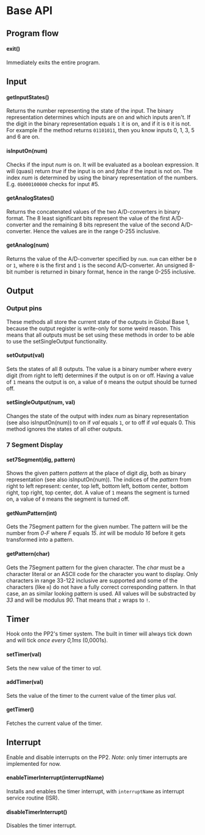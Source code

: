 # Base API

## Program flow

#### exit()
Immediately exits the entire program.

## Input

#### getInputStates()
Returns the number representing the state of the input. The binary representation determines which inputs are on and which inputs aren't. If the digit in the binary representation equals `1` it is on, and if it is `0` it is not. For example if the method returns `01101011`, then you know inputs 0, 1, 3, 5 and 6 are on.

#### isInputOn(num)
Checks if the input *num* is on. It will be evaluated as a boolean expression. It will (quasi) return *true* if the input is on and *false* if the input is not on. The index *num* is determined by using the binary representation of the numbers. E.g. `0b000100000` checks for input #5.

#### getAnalogStates()
Returns the concatenated values of the two A/D-converters in binary format. The 8 least significant bits represent the value of the first A/D-converter and the remaining 8 bits represent the value of the second A/D-converter. Hence the values are in the range 0-255 inclusive.

#### getAnalog(num)
Returns the value of the A/D-converter specified by `num`. `num` can either be `0` or `1`, where `0` is the first and `1` is the second A/D-converter. An unsigned 8-bit number is returned in binary format, hence in the range 0-255 inclusive.

## Output

### Output pins

These methods all store the current state of the outputs in Global Base 1, because the output register is write-only for some weird reason. This means that all outputs must be set using these methods in order to be able to use the setSingleOutput functionality.

#### setOutput(val)
Sets the states of all 8 outputs. The value is a binary number where every digit (from right to left) determines if the output is on or off. Having a value of `1` means the output is on, a value of `0` means the output should be turned off.

#### setSingleOutput(num, val)
Changes the state of the output with index *num* as binary representation (see also isInputOn(num)) to on if *val* equals `1`, or to off if *val* equals 0. This method ignores the states of all other outputs.

### 7 Segment Display

#### set7Segment(dig, pattern)
Shows the given pattern *pattern* at the place of digit *dig*, both as binary representation (see also isInputOn(num)). The indices of the *pattern* from right to left represent: center, top left, bottom left, bottom center, bottom right, top right, top center, dot. A value of `1` means the segment is turned on, a value of `0` means the segment is turned off.

#### getNumPattern(int)
Gets the 7Segment pattern for the given number. The pattern will be the number from *0*-*F* where *F* equals *15*. *int* will be modulo *16* before it gets transformed into a pattern.

#### getPattern(char)
Gets the 7Segment pattern for the given character. The *char* must be a character literal or an ASCII code for the character you want to display. Only characters in range 33-122 inclusive are supported and some of the characters (like `m`) do not have a fully correct corresponding pattern. In that case, an as similar looking pattern is used. All values will be substracted by *33* and will be modulus *90*. That means that `z` wraps to `!`.

## Timer

Hook onto the PP2's timer system. The built in timer will always tick down and will tick *once every 0,1ms* (0,0001s).

#### setTimer(val)
Sets the new value of the timer to *val*.

#### addTimer(val)
Sets the value of the timer to the current value of the timer plus *val*.

#### getTimer()
Fetches the current value of the timer.

## Interrupt

Enable and disable interrupts on the PP2. _Note_: only timer interrupts are implemented for now.

#### enableTimerInterrupt(interruptName)
Installs and enables the timer interrupt, with `interruptName` as interrupt service routine (ISR).

#### disableTimerInterrupt()
Disables the timer interrupt.
